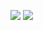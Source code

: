 <a href="https://signin.aws.amazon.com/signin?redirect_uri=https%3A%2F%2Fap-northeast-2.console.aws.amazon.com%2Fconsole%2Fhome%3FhashArgs%3D%2523%26isauthcode%3Dtrue%26region%3Dap-northeast-2%26state%3DhashArgsFromTB_ap-northeast-2_7707b4a21747cf75&client_id=arn%3Aaws%3Asignin%3A%3A%3Aconsole%2Fcanvas&forceMobileApp=0&code_challenge=yGHtqOXTNFcJZlfqPsrh5SpydfInocKgrt1-f8z998g&code_challenge_method=SHA-256" target="_blank"><img src="https://img.shields.io/badge/amazon-232F3E?style=flat-square&logo=Amazon&logoColor=FF9900"/></a>
<a href="" target="_blank"><img src="https://img.shields.io/badge/mysql-232F3E?style=flat-square&logo=MySQL&logoColor=4479A1"/></a>
